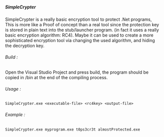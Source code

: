 ##### SimpleCrypter
SimpleCrypter is a really basic encryption tool to protect .Net programs, This
is more like a Proof of concept than a real tool since the protection key is
stored in plain text into the stub/launcher program. (in fact it uses a really
basic encryption algorithm: RC4). Maybe it can be used to create a more sophisticated
encryption tool via changing the used algorithm, and hiding the decryption key.


###### Build :
Open the Visual Studio Project and press build, the program should be copied in /bin
at the end of the compiling process.

###### Usage :
```
SimpleCrypter.exe <executable-file> <rc4key> <output-file>
```

###### Example :
```
SimpleCrypter.exe myprogram.exe t0ps3cr3t almostProtected.exe
```
